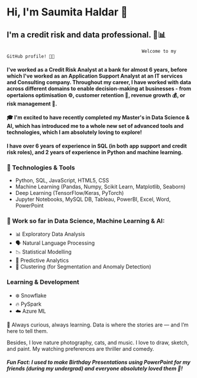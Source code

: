  # Hi, I'm Saumita Haldar 👋  
## I'm a credit risk and data professional.  💼📊

                                                       Welcome to my GitHub profile! 👩‍💻

####  I've worked as a Credit Risk Analyst at a bank for almost 6 years, before which I've worked as an Application Support Analyst at an IT services and Consulting company. Throughout my career, I have worked with data across different domains to enable decision-making at businesses - from opertaions optimisation ⚙️, customer retention 🤝, revenue growth 💰, or risk management 🚨. 
####  🎓 I'm excited to have recently completed my Master's in Data Science & AI, which has introduced me to a whole new set of advanced tools and technologies, which I am absolutely loving to explore!
####  I have over 6 years of experience in SQL (in both app support and credit risk roles), and 2 years of experience in Python and machine learning.


### 🔧 Technologies & Tools
- Python, SQL, JavaScript, HTML5, CSS
- Machine Learning (Pandas, Numpy, Scikit Learn, Matplotlib, Seaborn)
- Deep Learning (TensorFlow/Keras, PyTorch)
- Jupyter Notebooks, MySQL DB, Tableau, PowerBI, Excel, Word, PowerPoint

### 📂 Work so far in Data Science, Machine Learning & AI:
- 📊 Exploratory Data Analysis
- 🗣️ Natural Language Processing
- 📉 Statistical Modelling
- 🔮 Predictive Analytics
- 🧩 Clustering (for Segmentation and Anomaly Detection)

### Learning & Development
- ❄️ Snowflake
- 🔥 PySpark
- ☁️ Azure ML

🚀 Always curious, always learning. Data is where the stories are — and I’m here to tell them.


Besides, I love nature photography, cats, and music. I love to draw, sketch, and paint. My watching preferences are thriller and comedy.

##### Fun Fact: I used to make Birthday Presentations using PowerPoint for my friends (during my undergrad) and everyone absolutely loved them 💙!




